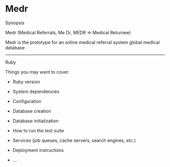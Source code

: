 # Medr
Synopsis

Medr (Medical Referrals, Me Dr, MEDR => Medical Returnee)

Medr is the prototype for an online medical referral system  global medical database 

------------------------------------------------------------------------------------------------------------------------------------------------------



Ruby


Things you may want to cover:

* Ruby version

* System dependencies

* Configuration

* Database creation

* Database initialization

* How to run the test suite

* Services (job queues, cache servers, search engines, etc.)

* Deployment instructions

* ...
